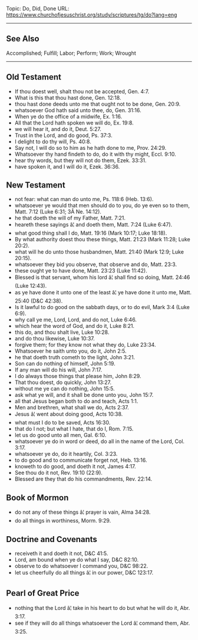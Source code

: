 Topic: Do, Did, Done
URL: https://www.churchofjesuschrist.org/study/scriptures/tg/do?lang=eng

---

## See Also

Accomplished; Fulfill; Labor; Perform; Work; Wrought

---

## Old Testament

- If thou doest well, shalt thou not be accepted, Gen. 4:7.
- What is this that thou hast done, Gen. 12:18.
- thou hast done deeds unto me that ought not to be done, Gen. 20:9.
- whatsoever God hath said unto thee, do, Gen. 31:16.
- When ye do the office of a midwife, Ex. 1:16.
- All that the Lord hath spoken we will do, Ex. 19:8.
- we will hear it, and do it, Deut. 5:27.
- Trust in the Lord, and do good, Ps. 37:3.
- I delight to do thy will, Ps. 40:8.
- Say not, I will do so to him as he hath done to me, Prov. 24:29.
- Whatsoever thy hand findeth to do, do it with thy might, Eccl. 9:10.
- hear thy words, but they will not do them, Ezek. 33:31.
- have spoken it, and I will do it, Ezek. 36:36.

## New Testament

- not fear: what can man do unto me, Ps. 118:6 (Heb. 13:6).
- whatsoever ye would that men should do to you, do ye even so to them, Matt. 7:12 (Luke 6:31; 3Â Ne. 14:12).
- he that doeth the will of my Father, Matt. 7:21.
- heareth these sayings â¦ and doeth them, Matt. 7:24 (Luke 6:47).
- what good thing shall I do, Matt. 19:16 (Mark 10:17; Luke 18:18).
- By what authority doest thou these things, Matt. 21:23 (Mark 11:28; Luke 20:2).
- what will he do unto those husbandmen, Matt. 21:40 (Mark 12:9; Luke 20:15).
- whatsoever they bid you observe, that observe and do, Matt. 23:3.
- these ought ye to have done, Matt. 23:23 (Luke 11:42).
- Blessed is that servant, whom his lord â¦ shall find so doing, Matt. 24:46 (Luke 12:43).
- as ye have done it unto one of the least â¦ ye have done it unto me, Matt. 25:40 (D&C 42:38).
- Is it lawful to do good on the sabbath days, or to do evil, Mark 3:4 (Luke 6:9).
- why call ye me, Lord, Lord, and do not, Luke 6:46.
- which hear the word of God, and do it, Luke 8:21.
- this do, and thou shalt live, Luke 10:28.
- and do thou likewise, Luke 10:37.
- forgive them; for they know not what they do, Luke 23:34.
- Whatsoever he saith unto you, do it, John 2:5.
- he that doeth truth cometh to the light, John 3:21.
- Son can do nothing of himself, John 5:19.
- If any man will do his will, John 7:17.
- I do always those things that please him, John 8:29.
- That thou doest, do quickly, John 13:27.
- without me ye can do nothing, John 15:5.
- ask what ye will, and it shall be done unto you, John 15:7.
- all that Jesus began both to do and teach, Acts 1:1.
- Men and brethren, what shall we do, Acts 2:37.
- Jesus â¦ went about doing good, Acts 10:38.
- what must I do to be saved, Acts 16:30.
- that do I not; but what I hate, that do I, Rom. 7:15.
- let us do good unto all men, Gal. 6:10.
- whatsoever ye do in word or deed, do all in the name of the Lord, Col. 3:17.
- whatsoever ye do, do it heartily, Col. 3:23.
- to do good and to communicate forget not, Heb. 13:16.
- knoweth to do good, and doeth it not, James 4:17.
- See thou do it not, Rev. 19:10 (22:9).
- Blessed are they that do his commandments, Rev. 22:14.

## Book of Mormon

- do not any of these things â¦ prayer is vain, Alma 34:28.
- do all things in worthiness, Morm. 9:29.

## Doctrine and Covenants

- receiveth it and doeth it not, D&C 41:5.
- Lord, am bound when ye do what I say, D&C 82:10.
- observe to do whatsoever I command you, D&C 98:22.
- let us cheerfully do all things â¦ in our power, D&C 123:17.

## Pearl of Great Price

- nothing that the Lord â¦ take in his heart to do but what he will do it, Abr. 3:17.
- see if they will do all things whatsoever the Lord â¦ command them, Abr. 3:25.

